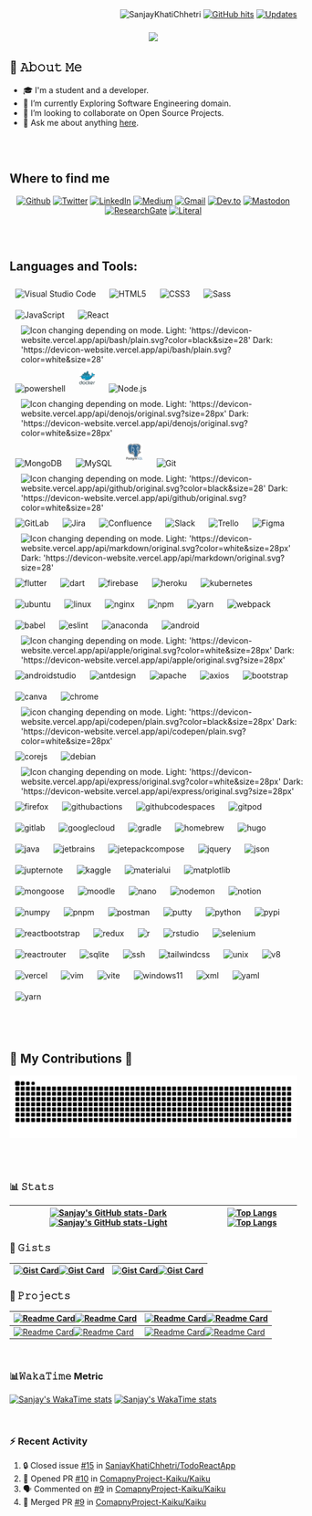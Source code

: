 <div align="right">
   <!--align left profile views badge  -->
  	<img src="https://komarev.com/ghpvc/?username=SanjayKhatiChhetri&label=Profile%20views&color=00cf00&style=flat" alt="SanjayKhatiChhetri" />
	<a href="https://github.com/SanjayKhatiChhetri/SanjayKhatiChhetri" target="_blank"><img alt="GitHub hits" src="https://img.shields.io/github/last-commit/SanjayKhatiChhetri/SanjayKhatiChhetri?label=profile%20updated&style=flat-square"></a>
   	<a href="https://github.com/SanjayKhatiChhetri?tab=followers" target="_blank"><img alt="Updates" src="https://img.shields.io/badge/--000000?style=flat-square&logo=RSS&logoColor=white"></a>
</div>
<h3 align="center">
    <img src="https://readme-typing-svg.herokuapp.com/?font=Righteous&size=35&center=true&vCenter=true&width=500&height=70&duration=4000&lines=Hi+There!+👋;I'm+Sanjay+Khati+Chhetri;a+student+and+a+developer!!;" />
</h3>

## :book: 𝙰𝚋𝚘𝚞𝚝 𝙼𝚎

- 🎓 I'm a student and a developer.
- 🌱 I’m currently Exploring Software Engineering domain.
- 👯 I’m looking to collaborate on Open Source Projects.
- 💬 Ask me about anything [here](https://github.com/SanjayKhatiChhetri/SanjayKhatiChhetri/issues).

<br>
<br/>

## Where to find me

<p align="center">
	<a href="https://github.com/SanjayKhatiChhetri" target="_blank"><img alt="Github" src="https://img.shields.io/badge/GitHub-424242.svg?&style=for-the-badge&logo=Github&logoColor=white" /></a> 
	<a href="https://twitter.com/M_r_R_o_b_o_t_" target="_blank"><img alt="Twitter" src="https://img.shields.io/badge/twitter-%231DA1F2.svg?&style=for-the-badge&logo=twitter&logoColor=white" /></a> 
	<a href="https://www.linkedin.com/in/sanjay-khati-chhetri-3113b9204/" target="_blank"><img alt="LinkedIn" src="https://img.shields.io/badge/linkedin-%230077B5.svg?&style=for-the-badge&logo=linkedin&logoColor=original" /></a> 
	<a href="https://medium.com/@M_r_R_o_b_o_t_" target="_blank"><img alt="Medium" src="https://img.shields.io/badge/medium-%2312100E.svg?&style=for-the-badge&logo=medium&logoColor=original" /></a>
	<a href="sanjaykhati1011@gmail.com" target="_blank"><img alt="Gmail" src="https://img.shields.io/badge/Gmail-ea4235.svg?&style=for-the-badge&logo=Gmail&logoColor=white" /></a>
	<a href="https://dev.to/jonas_sanjay" target="_blank"><img alt="Dev.to" src="https://img.shields.io/badge/Dev.to-%2312100E.svg?&style=for-the-badge&logo=Dev.to&logoColor=white" /></a>
	<a href="https://infosec.exchange/@sanjaykhatichhetri" target="_blank"><img alt="Mastodon" src="https://img.shields.io/badge/Mastodon-6260fb.svg?&style=for-the-badge&logo=Mastodon&logoColor=white" /></a>
	<a href="https://www.researchgate.net/profile/Sanjay-Chhetri-3" target="_blank"><img alt="ResearchGate" src="https://img.shields.io/badge/ResearchGate-00CCBB.svg?&style=for-the-badge&logo=ResearchGate&logoColor=white" /></a>
	<a href="https://literal.club/m_r_r_o_b_o_t" target="_blank"><img alt="Literal" src="https://img.shields.io/badge/Literal.club-e1e6ea.svg?&style=for-the-badge&logo=Literal.club&logoColor=original" /></a>
</p>

<br>
<br/>


## Languages and Tools:

<p "align="left">
  <img alt="Visual Studio Code" width="28px" src="https://cdn.jsdelivr.net/gh/devicons/devicon/icons/vscode/vscode-original.svg" style="padding:10px;" />
  <img alt="HTML5" width="28px" src="https://cdn.jsdelivr.net/gh/devicons/devicon/icons/html5/html5-original.svg" style="padding:10px;" />
  <img alt="CSS3" width="28px" src="https://cdn.jsdelivr.net/gh/devicons/devicon/icons/css3/css3-original.svg" style="padding:10px;" />
  <img alt="Sass" width="28px" src="https://cdn.jsdelivr.net/gh/devicons/devicon/icons/sass/sass-original.svg" style="padding:10px;" />
  <img alt="JavaScript" width="28px" src="https://cdn.jsdelivr.net/gh/devicons/devicon/icons/javascript/javascript-original.svg" style="padding:10px;" />
  <img alt="React" width="28px" src="https://cdn.jsdelivr.net/gh/devicons/devicon/icons/react/react-original.svg" style="padding:10px;" />
  <picture>
  <source media="(prefers-color-scheme: light)" srcset="https://devicon-website.vercel.app/api/bash/plain.svg?color=black&size=28" style="padding:10px">
  <img alt="Icon changing depending on mode. Light: 'https://devicon-website.vercel.app/api/bash/plain.svg?color=black&size=28' Dark: 'https://devicon-website.vercel.app/api/bash/plain.svg?color=white&size=28'" src="https://devicon-website.vercel.app/api/bash/plain.svg?color=white&size=28">
</picture>
  <img alt="powershell" width="28px" src="https://cdn.jsdelivr.net/gh/devicons/devicon/icons/powershell/powershell-original.svg" style="padding:10px;" />
  <img alt="docker" width="28px" src="https://raw.githubusercontent.com/devicons/devicon/master/icons/docker/docker-original-wordmark.svg" style="padding:10px;" />
  <img alt="Node.js" width="28px" src="https://cdn.jsdelivr.net/gh/devicons/devicon/icons/nodejs/nodejs-original.svg" style="padding:10px;" />
 <picture>
  <source media="(prefers-color-scheme: light)" srcset="https://devicon-website.vercel.app/api/denojs/original.svg?size=28px" style="padding:10px">
  <img alt="Icon changing depending on mode. Light: 'https://devicon-website.vercel.app/api/denojs/original.svg?size=28px' Dark: 'https://devicon-website.vercel.app/api/denojs/original.svg?color=white&size=28px'" src="https://devicon-website.vercel.app/api/denojs/original.svg?color=white&size=28px">
</picture>
  <img alt="MongoDB" width="28px" src="https://cdn.jsdelivr.net/gh/devicons/devicon/icons/mongodb/mongodb-original.svg" style="padding:10px;" />
  <img alt="MySQL" width="28px" src="https://cdn.jsdelivr.net/gh/devicons/devicon/icons/mysql/mysql-original.svg" style="padding:10px;" />
  <img alt="postgressql" width="30px" src="https://raw.githubusercontent.com/devicons/devicon/master/icons/postgresql/postgresql-original-wordmark.svg" style="padding:10px;" />
  <img alt="Git" width="28px" src="https://cdn.jsdelivr.net/gh/devicons/devicon/icons/git/git-original.svg" style="padding:10px;" />
  <picture>
  <source media="(prefers-color-scheme: light)" srcset="https://devicon-website.vercel.app/api/github/original.svg?color=black&size=28" style="padding:10px">
  <img alt="Icon changing depending on mode. Light: 'https://devicon-website.vercel.app/api/github/original.svg?color=black&size=28' Dark: 'https://devicon-website.vercel.app/api/github/original.svg?color=white&size=28'" src="https://devicon-website.vercel.app/api/github/original.svg?color=white&size=28">
</picture>
  <img alt="GitLab" width="28px" src="https://cdn.jsdelivr.net/gh/devicons/devicon/icons/gitlab/gitlab-original.svg" style="padding:10px;" />
  <img alt="Jira" width="28px" src="https://cdn.jsdelivr.net/gh/devicons/devicon/icons/jira/jira-original.svg" style="padding:10px;" />
  <img alt="Confluence" width="28px" src="https://cdn.jsdelivr.net/gh/devicons/devicon/icons/confluence/confluence-original.svg" style="padding:10px;" />
  <img alt="Slack" width="28px" src="https://cdn.jsdelivr.net/gh/devicons/devicon/icons/slack/slack-original.svg" style="padding:10px;" />
  <img alt="Trello" width="28px" src="https://cdn.jsdelivr.net/gh/devicons/devicon/icons/trello/trello-original.svg" style="padding:10px;" />
  <img alt="Figma" width="28px" src="https://cdn.jsdelivr.net/gh/devicons/devicon/icons/figma/figma-original.svg" style="padding:10px;" />
  <picture>
  <source media="(prefers-color-scheme: light)" srcset="https://devicon-website.vercel.app/api/markdown/original.svg?size=28px" style="padding:10px">
  <img alt="Icon changing depending on mode. Light: 'https://devicon-website.vercel.app/api/markdown/original.svg?color=white&size=28px' Dark: 'https://devicon-website.vercel.app/api/markdown/original.svg?size=28'" src="https://devicon-website.vercel.app/api/markdown/original.svg?color=white&size=28px">
</picture>
  <img alt="flutter" width="28px" src="https://cdn.jsdelivr.net/gh/devicons/devicon/icons/flutter/flutter-original.svg" style="padding:10px;" />
  <img alt="dart" width="28px" src="https://cdn.jsdelivr.net/gh/devicons/devicon/icons/dart/dart-original.svg" style="padding:10px;" />
  <img alt="firebase" width="28px" src="https://cdn.jsdelivr.net/gh/devicons/devicon/icons/firebase/firebase-original.svg" style="padding:10px;" />
  <img alt="heroku" width="28px" src="https://cdn.jsdelivr.net/gh/devicons/devicon/icons/heroku/heroku-original.svg" style="padding:10px;" />
  <img alt="kubernetes" width="28px" src="https://cdn.jsdelivr.net/gh/devicons/devicon/icons/kubernetes/kubernetes-original.svg" style="padding:10px;" />
  <img alt="ubuntu" width="28px" src="https://cdn.jsdelivr.net/gh/devicons/devicon/icons/ubuntu/ubuntu-original.svg" style="padding:10px;" />
  <img alt="linux" width="28px" src="https://cdn.jsdelivr.net/gh/devicons/devicon/icons/linux/linux-original.svg" style="padding:10px;" />
  <img alt="nginx" width="28px" src="https://cdn.jsdelivr.net/gh/devicons/devicon/icons/nginx/nginx-original.svg" style="padding:10px;" />
  <img alt="npm" width="28px" src="https://cdn.jsdelivr.net/gh/devicons/devicon/icons/npm/npm-original-wordmark.svg" style="padding:10px;" />
  <img alt="yarn" width="28px" src="https://cdn.jsdelivr.net/gh/devicons/devicon/icons/yarn/yarn-original-wordmark.svg" style="padding:10px;" />
  <img alt="webpack" width="28px" src="https://cdn.jsdelivr.net/gh/devicons/devicon/icons/webpack/webpack-original.svg" style="padding:10px;" />
  <img alt="babel" width="28px" src="https://cdn.jsdelivr.net/gh/devicons/devicon/icons/babel/babel-original.svg" style="padding:10px;" />
  <img alt="eslint" width="28px" src="https://cdn.jsdelivr.net/gh/devicons/devicon/icons/eslint/eslint-original.svg" style="padding:10px;" />
  <img alt="anaconda" width="28px" src="https://cdn.jsdelivr.net/gh/devicons/devicon/icons/anaconda/anaconda-original.svg" style="padding:10px;" />
  <img alt="android" width="28px" src="https://cdn.jsdelivr.net/gh/devicons/devicon/icons/android/android-plain.svg" style="padding:10px;" />
  <picture>
  <source media="(prefers-color-scheme: light)" srcset="https://devicon-website.vercel.app/api/apple/original.svg?size=28px" style="padding:10px">
  <img alt="Icon changing depending on mode. Light: 'https://devicon-website.vercel.app/api/apple/original.svg?color=white&size=28px' Dark: 'https://devicon-website.vercel.app/api/apple/original.svg?size=28px'" src="https://devicon-website.vercel.app/api/apple/original.svg?color=white&size=28px">
</picture>
  <img alt="androidstudio" width="28px" src="https://cdn.jsdelivr.net/gh/devicons/devicon/icons/androidstudio/androidstudio-original.svg" style="padding:10px;" />
  <img alt="antdesign" width="28px" src="https://cdn.jsdelivr.net/gh/devicons/devicon/icons/antdesign/antdesign-original.svg" style="padding:10px;" />
  <img alt="apache" width="28px" src="https://cdn.jsdelivr.net/gh/devicons/devicon/icons/apache/apache-original.svg" style="padding:10px;" />
  <img alt="axios" width="28px" src="https://cdn.jsdelivr.net/gh/devicons/devicon/icons/axios/axios-plain.svg" style="padding:10px;" />
  <img alt="bootstrap" width="28px" src="https://cdn.jsdelivr.net/gh/devicons/devicon/icons/bootstrap/bootstrap-original.svg" style="padding:10px;" />
  <img alt="canva" width="28px" src="https://cdn.jsdelivr.net/gh/devicons/devicon/icons/canva/canva-original.svg" style="padding:10px;" />
  <img alt="chrome" width="28px" src="https://cdn.jsdelivr.net/gh/devicons/devicon/icons/chrome/chrome-original.svg" style="padding:10px;" />
<picture>
  <source media="(prefers-color-scheme: light)" srcset="https://devicon-website.vercel.app/api/codepen/plain.svg?color=black&size=28px" style="padding:10px">
  <img alt="icon changing depending on mode. Light: 'https://devicon-website.vercel.app/api/codepen/plain.svg?color=black&size=28px' Dark: 'https://devicon-website.vercel.app/api/codepen/plain.svg?color=white&size=28px'" src="https://devicon-website.vercel.app/api/codepen/plain.svg?color=white&size=28px">
</picture>
<!--   <img alt="codepen" width="28px" src="https://cdn.jsdelivr.net/gh/devicons/devicon/icons/codepen/codepen-original.svg" style="padding:10px;" #gh-light-mode-only/>
  <img alt="codepen" width="28px" src="https://devicon-website.vercel.app/api/codepen/plain.svg?color=white" style="padding:10px;" #gh-dark-mode-only/> -->
  <img alt="corejs" width="28px" src="https://cdn.jsdelivr.net/gh/devicons/devicon@latest/icons/corejs/corejs-original.svg"" style="padding:10px;" />
  <img alt="debian" width="28px" src="https://cdn.jsdelivr.net/gh/devicons/devicon/icons/debian/debian-original.svg" style="padding:10px;" /> 
  <picture>
  <source media="(prefers-color-scheme: light)" srcset="https://devicon-website.vercel.app/api/express/original.svg?size=28px" style="padding:10px">
  <img alt="Icon changing depending on mode. Light: 'https://devicon-website.vercel.app/api/express/original.svg?color=white&size=28px' Dark: 'https://devicon-website.vercel.app/api/express/original.svg?size=28px'" src="https://devicon-website.vercel.app/api/express/original.svg?color=white&size=28px">
</picture>
  <img alt="firefox" width="28px" src="https://cdn.jsdelivr.net/gh/devicons/devicon/icons/firefox/firefox-original.svg" style="padding:10px;" />
  <img alt="githubactions" width="28px" src="https://cdn.jsdelivr.net/gh/devicons/devicon/icons/githubactions/githubactions-original.svg" style="padding:10px;" />
  <img alt="githubcodespaces" width="28px" src="https://cdn.jsdelivr.net/gh/devicons/devicon/icons/githubcodespaces/githubcodespaces-original.svg" style="padding:10px;" />
  <img alt="gitpod" width="28px" src="https://cdn.jsdelivr.net/gh/devicons/devicon/icons/gitpod/gitpod-plain.svg" style="padding:10px;" />
  <img alt="gitlab" width="28px" src="https://cdn.jsdelivr.net/gh/devicons/devicon/icons/gitlab/gitlab-original.svg" style="padding:10px;" />
  <img alt="googlecloud" width="28px" src="https://cdn.jsdelivr.net/gh/devicons/devicon/icons/googlecloud/googlecloud-original.svg" style="padding:10px;" />
  <img alt="gradle" width="28px" src="https://cdn.jsdelivr.net/gh/devicons/devicon/icons/gradle/gradle-original.svg" style="padding:10px;" />
  <img alt="homebrew" width="28px" src="https://cdn.jsdelivr.net/gh/devicons/devicon/icons/homebrew/homebrew-original.svg" style="padding:10px;" />
  <img alt="hugo" width="28px" src="https://cdn.jsdelivr.net/gh/devicons/devicon/icons/hugo/hugo-original.svg" style="padding:10px;" />
  <img alt="java" width="28px" src="https://cdn.jsdelivr.net/gh/devicons/devicon/icons/java/java-original.svg" style="padding:10px;" />
  <img alt="jetbrains" width="28px" src="https://cdn.jsdelivr.net/gh/devicons/devicon/icons/jetbrains/jetbrains-original.svg" style="padding:10px;" />
  <img alt="jetepackcompose" width="28px" src="https://cdn.jsdelivr.net/gh/devicons/devicon/icons/jetpackcompose/jetpackcompose-original.svg" style="padding:10px;" />
  <img alt="jquery" width="28px" src="https://cdn.jsdelivr.net/gh/devicons/devicon/icons/jquery/jquery-original.svg" style="padding:10px;" />
  <img alt="json" width="28px" src="https://cdn.jsdelivr.net/gh/devicons/devicon/icons/json/json-original.svg" style="padding:10px;" />
  <img alt="jupternote" width="28px" src="https://cdn.jsdelivr.net/gh/devicons/devicon/icons/jupyter/jupyter-original.svg" style="padding:10px;" />
  <img alt="kaggle" width="28px" src="https://cdn.jsdelivr.net/gh/devicons/devicon/icons/kaggle/kaggle-original.svg" style="padding:10px;" />
  <img alt="materialui" width="28px" src="https://cdn.jsdelivr.net/gh/devicons/devicon/icons/materialui/materialui-original.svg" style="padding:10px;" />
  <img alt="matplotlib" width="28px" src="https://cdn.jsdelivr.net/gh/devicons/devicon/icons/matplotlib/matplotlib-original.svg" style="padding:10px;" />
  <img alt="mongoose" width="28px" src="https://cdn.jsdelivr.net/gh/devicons/devicon/icons/mongoose/mongoose-original-wordmark.svg" style="padding:10px;" />
  <img alt="moodle" width="28px" src="https://cdn.jsdelivr.net/gh/devicons/devicon/icons/moodle/moodle-original.svg" style="padding:10px;" />  
  <img alt="nano" width="28px" src="https://cdn.jsdelivr.net/gh/devicons/devicon/icons/nano/nano-original.svg" style="padding:10px;" />
  <img alt="nodemon" width="28px" src="https://cdn.jsdelivr.net/gh/devicons/devicon/icons/nodemon/nodemon-original.svg" style="padding:10px;" />
  <img alt="notion" width="28px" src="https://cdn.jsdelivr.net/gh/devicons/devicon/icons/notion/notion-original.svg" style="padding:10px;" />
  <img alt="numpy" width="28px" src="https://cdn.jsdelivr.net/gh/devicons/devicon/icons/numpy/numpy-original.svg" style="padding:10px;" />
  <img alt="pnpm" width="28px" src="https://cdn.jsdelivr.net/gh/devicons/devicon/icons/pnpm/pnpm-original-wordmark.svg" style="padding:10px;" />
  <img alt="postman" width="28px" src="https://cdn.jsdelivr.net/gh/devicons/devicon/icons/postman/postman-original.svg" style="padding:10px;" />
  <img alt="putty" width="28px" src="https://cdn.jsdelivr.net/gh/devicons/devicon/icons/putty/putty-original.svg" style="padding:10px;" />
  <img alt="python" width="28px" src="https://cdn.jsdelivr.net/gh/devicons/devicon/icons/python/python-original.svg" style="padding:10px;" />
  <img alt="pypi" width="28px" src="https://cdn.jsdelivr.net/gh/devicons/devicon/icons/pypi/pypi-original.svg" style="padding:10px;" />
  <img alt="reactbootstrap" width="28px" src="https://cdn.jsdelivr.net/gh/devicons/devicon/icons/reactbootstrap/reactbootstrap-original.svg" style="padding:10px;" />
  <img alt="redux" width="28px" src="https://cdn.jsdelivr.net/gh/devicons/devicon/icons/redux/redux-original.svg" style="padding:10px;" />
  <img alt="r" width="28px" src="https://cdn.jsdelivr.net/gh/devicons/devicon/icons/r/r-original.svg" style="padding:10px;" />
  <img alt="rstudio" width="28px" src="https://cdn.jsdelivr.net/gh/devicons/devicon/icons/rstudio/rstudio-original.svg" style="padding:10px;" />
  <img alt="selenium  " width="28px" src="https://cdn.jsdelivr.net/gh/devicons/devicon/icons/selenium/selenium-original.svg" style="padding:10px;" />
  <img alt="reactrouter" width="28px" src="https://cdn.jsdelivr.net/gh/devicons/devicon/icons/reactrouter/reactrouter-original.svg" style="padding:10px;" />
  <img alt="sqlite" width="28px" src="https://cdn.jsdelivr.net/gh/devicons/devicon/icons/sqlite/sqlite-original.svg" style="padding:10px;" />
  <img alt="ssh" width="28px" src="https://cdn.jsdelivr.net/gh/devicons/devicon/icons/ssh/ssh-original.svg" style="padding:10px;" />
  <img alt="tailwindcss" width="28px" src="https://cdn.jsdelivr.net/gh/devicons/devicon/icons/tailwindcss/tailwindcss-original.svg" style="padding:10px;" />
  <img alt="unix" width="28px" src="https://cdn.jsdelivr.net/gh/devicons/devicon/icons/unix/unix-original.svg" style="padding:10px;" />
  <img alt="v8" width="28px" src="https://cdn.jsdelivr.net/gh/devicons/devicon/icons/v8/v8-original.svg" style="padding:10px;" />
  <img alt="vercel" width="28px" src="https://cdn.jsdelivr.net/gh/devicons/devicon/icons/vercel/vercel-original.svg" style="padding:10px;" />
  <img alt="vim" width="28px" src="https://cdn.jsdelivr.net/gh/devicons/devicon/icons/vim/vim-original.svg" style="padding:10px;" />
  <img alt="vite" width="28px" src="https://cdn.jsdelivr.net/gh/devicons/devicon/icons/vite/vite-original.svg" style="padding:10px;" />
  <img alt="windows11" width="28px" src="https://cdn.jsdelivr.net/gh/devicons/devicon/icons/windows11/windows11-original.svg" style="padding:10px;" />
  <img alt="xml" width="28px" src="https://cdn.jsdelivr.net/gh/devicons/devicon/icons/xml/xml-original.svg" style="padding:10px;" />
  <img alt="yaml" width="28px" src="https://cdn.jsdelivr.net/gh/devicons/devicon/icons/yaml/yaml-original.svg" style="padding:10px;" />
  <img alt="yarn" width="28px" src="https://cdn.jsdelivr.net/gh/devicons/devicon/icons/yarn/yarn-original.svg" style="padding:10px;" />
</p>

<br>
<br/>

<div align="left">
  <h2>🐍 My Contributions 🐍</h2>
  <img alt="snake eating my contributions" src="https://raw.githubusercontent.com/SanjayKhatiChhetri/SanjayKhatiChhetri/output/github-contribution-grid-snake.svg" />
</div>

<br><br/>

### 📊 𝚂𝚝𝚊𝚝𝚜

| <!-- Start of Github read me stats  -->[![Sanjay's GitHub stats-Dark](https://github-readme-stats-sanjay-khati-chhetris-projects.vercel.app/api?username=SanjayKhatiChhetri&rank_icon=github&show_icons=true&show=reviews,discussions_started,discussions_answered,prs_merged,prs_merged_percentage&theme=github_dark#gh-dark-mode-only)](https://github.com/SanjayKhatiChhetri/github-readme-stats#gh-dark-mode-only)[![Sanjay's GitHub stats-Light](https://github-readme-stats-sanjay-khati-chhetris-projects.vercel.app/api?username=SanjayKhatiChhetri&rank_icon=github&show_icons=true&show=reviews,discussions_started,discussions_answered,prs_merged,prs_merged_percentage&theme=default#gh-light-mode-only)](https://github.com/SanjayKhatiChhetri/github-readme-stats#gh-light-mode-only)<!-- End of Github read me stats  --> | <!-- Start of Github Top Lang stats  -->[![Top Langs](https://github-readme-stats-sanjay-khati-chhetris-projects.vercel.app/api/top-langs/?username=SanjayKhatiChhetri&layout=compact&langs_count=20&theme=github_dark#gh-dark-mode-only)](https://github.com/SanjayKhatiChhetri/github-readme-stats#gh-dark-mode-only)[![Top Langs](https://github-readme-stats-sanjay-khati-chhetris-projects.vercel.app/api/top-langs/?username=SanjayKhatiChhetri&layout=compact&langs_count=20&theme=default#gh-light-mode-only)](https://github.com/SanjayKhatiChhetri/github-readme-stats#gh-light-mode-only)<!-- End of Github Top Lang stats  --> |
| ----------------------------------------------------------------------------------------------------------------------------------------------------------------------------------------------------------------------------------------------------------------------------------------------------------------------------------------------------------------------------------------------------------------------------------------------------------------------------------------------------------------------------------------------------------------------------------------------------------------------------------------------------------------------------------------------------------------------------------------------------------------------------------------------------------------------------------------- | ------------------------------------------------------------------------------------------------------------------------------------------------------------------------------------------------------------------------------------------------------------------------------------------------------------------------------------------------------------------------------------------------------------------------------------------------------------------------------------------------------------------------------------------------------------------------------------------------------------------------------------------ |

<!-- Start of Github Gist Card -->

### 📌 𝙶𝚒𝚜𝚝𝚜

| [![Gist Card](https://github-readme-stats-sanjay-khati-chhetris-projects.vercel.app/api/gist?id=5b5cd2abd612bc8d096e383a32529192&show_owner=true&theme=github_dark#gh-dark-mode-only)](https://gist.github.com/SanjayKhatiChhetri/5b5cd2abd612bc8d096e383a32529192#gh-dark-mode-only)[![Gist Card](https://github-readme-stats-sanjay-khati-chhetris-projects.vercel.app/api/gist?id=5b5cd2abd612bc8d096e383a32529192&show_owner=true&theme=default#gh-light-mode-only)](https://gist.github.com/SanjayKhatiChhetri/5b5cd2abd612bc8d096e383a32529192#gh-light-mode-only) | [![Gist Card](https://github-readme-stats-sanjay-khati-chhetris-projects.vercel.app/api/gist?id=ae4dbebd21cee4da776c678b470dd078&show_owner=true&theme=github_dark#gh-dark-mode-only)](https://gist.github.com/SanjayKhatiChhetri/ae4dbebd21cee4da776c678b470dd078#gh-dark-mode-only)[![Gist Card](https://github-readme-stats-sanjay-khati-chhetris-projects.vercel.app/api/gist?id=ae4dbebd21cee4da776c678b470dd078&show_owner=true&theme=default#gh-light-mode-only)](https://gist.github.com/SanjayKhatiChhetri/ae4dbebd21cee4da776c678b470dd078#gh-light-mode-only) |
| ------------------------------------------------------------------------------------------------------------------------------------------------------------------------------------------------------------------------------------------------------------------------------------------------------------------------------------------------------------------------------------------------------------------------------------------------------------------------------------------------------------------------------------------------------------------------ | ------------------------------------------------------------------------------------------------------------------------------------------------------------------------------------------------------------------------------------------------------------------------------------------------------------------------------------------------------------------------------------------------------------------------------------------------------------------------------------------------------------------------------------------------------------------------ |

<!-- End of Github Gist Card -->

### 📌 𝙿𝚛𝚘𝚓𝚎𝚌𝚝𝚜

| <!-- Start of Github Extra Pins --> [![Readme Card](https://github-readme-stats-sanjay-khati-chhetris-projects.vercel.app/api/pin/?username=SanjayKhatiChhetri&repo=github-readme-stats&show_owner=true&theme=github_dark#gh-dark-mode-only)](https://github.com/SanjayKhatiChhetri/github-readme-stats#gh-dark-mode-only)[![Readme Card](https://github-readme-stats-sanjay-khati-chhetris-projects.vercel.app/api/pin/?username=SanjayKhatiChhetri&repo=github-readme-stats&show_owner=true&theme=default#gh-light-mode-only)](https://github.com/SanjayKhatiChhetri/github-readme-stats#gh-light-mode-only) | [![Readme Card](https://github-readme-stats-sanjay-khati-chhetris-projects.vercel.app/api/pin/?username=SanjayKhatiChhetri&repo=HackerNewsApp&show_owner=true&theme=github_dark#gh-dark-mode-only)](https://github.com/SanjayKhatiChhetri/HackerNewsApp#gh-dark-mode-only)[![Readme Card](https://github-readme-stats-sanjay-khati-chhetris-projects.vercel.app/api/pin/?username=SanjayKhatiChhetri&repo=HackerNewsApp&show_owner=true&theme=default#gh-light-mode-only)](https://github.com/SanjayKhatiChhetri/HackerNewsApp#gh-light-mode-only)                                               |
| -------------------------------------------------------------------------------------------------------------------------------------------------------------------------------------------------------------------------------------------------------------------------------------------------------------------------------------------------------------------------------------------------------------------------------------------------------------------------------------------------------------------------------------------------------------------------------------------------------------- | ------------------------------------------------------------------------------------------------------------------------------------------------------------------------------------------------------------------------------------------------------------------------------------------------------------------------------------------------------------------------------------------------------------------------------------------------------------------------------------------------------------------------------------------------------------------------------------------------ |
| [![Readme Card](https://github-readme-stats-sanjay-khati-chhetris-projects.vercel.app/api/pin/?username=SanjayKhatiChhetri&repo=CompSec&show_owner=true&theme=github_dark#gh-dark-mode-only)](https://github.com/SanjayKhatiChhetri/CompSec#gh-dark-mode-only)[![Readme Card](https://github-readme-stats-sanjay-khati-chhetris-projects.vercel.app/api/pin/?username=SanjayKhatiChhetri&repo=CompSec&show_owner=true&theme=default#gh-light-mode-only)](https://github.com/SanjayKhatiChhetri/CompSec#gh-light-mode-only)                                                                                     | [![Readme Card](https://github-readme-stats-sanjay-khati-chhetris-projects.vercel.app/api/pin/?username=SanjayKhatiChhetri&repo=devops-exercises&show_owner=true&theme=github_dark#gh-dark-mode-only)](https://github.com/SanjayKhatiChhetri/devops-exercises#gh-dark-mode-only)[![Readme Card](https://github-readme-stats-sanjay-khati-chhetris-projects.vercel.app/api/pin/?username=SanjayKhatiChhetri&repo=devops-exercises&show_owner=true&theme=default#gh-light-mode-only)](https://github.com/SanjayKhatiChhetri/devops-exercises#gh-light-mode-only) <!-- End of Github Extra Pins --> |

<br />

<!-- Start of WakaTime stats -->

### 📊𝚆𝚊𝚔𝚊𝚃𝚒𝚖𝚎 Metric

[![Sanjay's WakaTime stats](https://github-readme-stats-sanjay-khati-chhetris-projects.vercel.app/api/wakatime?username=@M_r_R_o_b_o_t&layout=compact&theme=github_dark#gh-dark-mode-only)](https://wakatime.com/@M_r_R_o_b_o_t#gh-dark-mode-only)
[![Sanjay's WakaTime stats](https://github-readme-stats-sanjay-khati-chhetris-projects.vercel.app/api/wakatime?username=@M_r_R_o_b_o_t&layout=compact&theme=default#gh-light-mode-only)](https://wakatime.com/@M_r_R_o_b_o_t#gh-light-mode-only)

<!-- End of WakaTime stats -->

<br />

### :zap: Recent Activity

<!--START_SECTION:activity-->
1. 🔒 Closed issue [#15](https://github.com/SanjayKhatiChhetri/TodoReactApp/issues/15) in [SanjayKhatiChhetri/TodoReactApp](https://github.com/SanjayKhatiChhetri/TodoReactApp)
2. 💪 Opened PR [#10](https://github.com/ComapnyProject-Kaiku/Kaiku/pull/10) in [ComapnyProject-Kaiku/Kaiku](https://github.com/ComapnyProject-Kaiku/Kaiku)
3. 🗣 Commented on [#9](https://github.com/ComapnyProject-Kaiku/Kaiku/pull/9#issuecomment-2058837534) in [ComapnyProject-Kaiku/Kaiku](https://github.com/ComapnyProject-Kaiku/Kaiku)
4. 🎉 Merged PR [#9](https://github.com/ComapnyProject-Kaiku/Kaiku/pull/9) in [ComapnyProject-Kaiku/Kaiku](https://github.com/ComapnyProject-Kaiku/Kaiku)
<!--END_SECTION:activity-->
